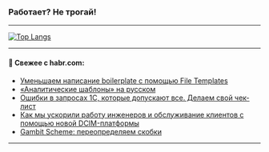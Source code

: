 ### Работает? Не трогай!

---
<!--
#### 🛠️ Technical stack:

![Java](https://img.shields.io/badge/Java-informational?logo=Oracle&style=flat&logoColor=white&color=FF4500)
![Kotlin](https://img.shields.io/badge/Kotlin-informational?logo=Kotlin&style=flat&logoColor=white&color=774D97)
![TS](https://img.shields.io/badge/TypeScript-informational?logo=typeScript&style=flat&logoColor=black&color=017acc)
![Python](https://img.shields.io/badge/Python-informational?logo=Python&style=flat&logoColor=black&color=ffdd54) <br>
![Spring](https://img.shields.io/badge/Spring-informational?logo=Spring&style=flat&logoColor=white&color=6DB33F) 
![SpringBoot](https://img.shields.io/badge/SpringBoot-informational?logo=SpringBoot&style=flat&logoColor=white&color=6DB33F)
![Nest](https://img.shields.io/badge/NestJS-informational?logo=NestJS&style=flat&logoColor=white&color=E0234E) 
![NodeJS](https://img.shields.io/badge/NodeJS-informational?logo=node.js&style=flat&logoColor=white&color=70A760)<br>
![PostgreSQL](https://img.shields.io/badge/PostgreSQL-informational?logo=PostgreSQL&style=flat&logoColor=white&color=DAA520)
![MongoDB](https://img.shields.io/badge/MongoDB-informational?logo=MongoDB&style=flat&logoColor=white&color=870000)
![Apache](https://img.shields.io/badge/Apache-informational?logo=apache&style=flat&logoColor=white&color=f74e28)

___ 
-->

<!--- #### 🛠️ : --->

[![Top Langs](https://github-readme-stats-82jvfl3w3-advtsettinggmailcoms-projects.vercel.app/api/top-langs/?username=zloylis&langs_count=10&hide_title=true&title_color=e6edf3&size_weight=0.5&count_weight=0.5&layout=compact&hide_progress=true&hide_border=true&theme=dracula)](https://github.com/zloylis)

<!---


####  :octocat:&nbsp;&nbsp; Статистика:

![GitHub stats](https://github-readme-stats-u2qms2cxw-advtsettinggmailcoms-projects.vercel.app/api?username=zloylis&show_icons=true&hide_border=true&theme=dracula&title_color=e6edf3&include_all_commits=true&count_private=true&hide_rank=false&hide_title=true&rank_icon=github)
-->
---

#### 💬 Свежее с habr.com:

<!-- BLOG-POST-LIST:START -->
- [Уменьшаем написание boilerplate с помощью File Templates](https://habr.com/ru/companies/tbank/articles/872684/?utm_source=habrahabr&utm_medium=rss&utm_campaign=872684)
- [«Аналитические шаблоны» на русском](https://habr.com/ru/articles/872598/?utm_source=habrahabr&utm_medium=rss&utm_campaign=872598)
- [Ошибки в запросах 1С, которые допускают все. Делаем свой чек-лист](https://habr.com/ru/companies/sportmaster_lab/articles/872718/?utm_source=habrahabr&utm_medium=rss&utm_campaign=872718)
- [Как мы ускорили работу инженеров и обслуживание клиентов с помощью новой DCIM-платформы](https://habr.com/ru/companies/selectel/articles/872502/?utm_source=habrahabr&utm_medium=rss&utm_campaign=872502)
- [Gambit Scheme: переопределяем скобки](https://habr.com/ru/articles/872704/?utm_source=habrahabr&utm_medium=rss&utm_campaign=872704)
<!-- BLOG-POST-LIST:END -->

---
